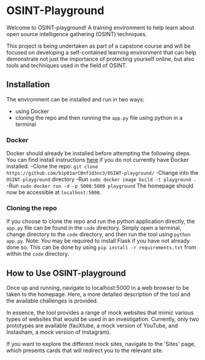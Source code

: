 # OSINT-Playground
Welcome to OSINT-playground! A training environment to help learn about open source intelligence gathering (OSINT) techniques.

This project is being undertaken as part of a capstone course and will be focused on developing a self-contained learning environment that can help demonstrate not just the importance of protecting yourself online, but also tools and techniques used in the field of OSINT.

## Installation

The environment can be installed and run in two ways:
- using Docker
- cloning the repo and then running the `app.py` file using python in a terminal

### Docker
Docker should already be installed before attempting the following steps. You can find install instructions [here]([https://link-url-here.org](https://docs.docker.com/engine/install/)) if you do not currently have Docker installed.
-Clone the repo: `git clone https://github.com/b1p01arC0nf1d3nc3/OSINT-playground/`
-Change into the `OSINT-playground` directory
-Run `sudo docker image build -t playground .`
-Run `sudo docker run -d -p 5000:5000 playground`
The homepage should now be accessible at `localhost:5000`.

### Cloning the repo
If you choose to clone the repo and run the python application directly, the `app.py` file can be found in the `code` directory. Simply open a terminal, change directory to the `code` directory, and then run the tool using `python app.py`. Note: You may be required to install Flask if you have not already done so. This can be done by using `pip install -r requirements.txt` from within the `code` directory.


## How to Use OSINT-playground

Once up and running, navigate to localhost:5000 in a web browser to be taken to the homepage. Here, a more detailed description of the tool and the available challenges is provided.

In essence, the tool provides a range of mock websites that mimic various types of websites that would be used in an investigation. Currently, only two prototypes are available (fauXtube, a mock version of YouTube, and Instasham, a mock version of Instagram).

If you want to explore the different mock sites, navigate to the 'Sites' page, which presents cards that will redirect you to the relevant site.
